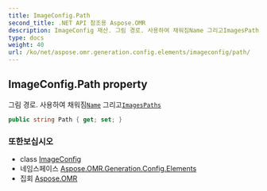 ```yaml
---
title: ImageConfig.Path
second_title: .NET API 참조용 Aspose.OMR
description: ImageConfig 재산. 그림 경로. 사용하여 채워짐Name 그리고ImagesPaths
type: docs
weight: 40
url: /ko/net/aspose.omr.generation.config.elements/imageconfig/path/
---
```

## ImageConfig.Path property

그림 경로. 사용하여 채워짐[`Name`](../name/) 그리고[`ImagesPaths`](../../../aspose.omr.generation/globalpagesettings/imagespaths/)

```csharp
public string Path { get; set; }
```

### 또한보십시오

* class [ImageConfig](../)
* 네임스페이스 [Aspose.OMR.Generation.Config.Elements](../../imageconfig/)
* 집회 [Aspose.OMR](../../../)



